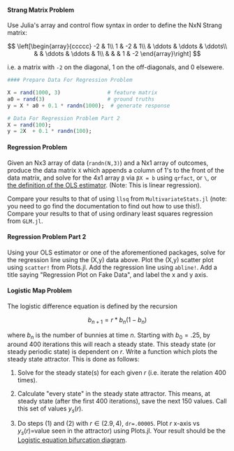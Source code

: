 
#### Strang Matrix Problem

Use Julia's array and control flow syntax in order to define the NxN Strang matrix:

$$ \left[\begin{array}{ccccc}
-2 & 1\\
1 & -2 & 1\\
 & \ddots & \ddots & \ddots\\
 &  & \ddots & \ddots & 1\\
 &  &  & 1 & -2
\end{array}\right] $$

i.e. a matrix with `-2` on the diagonal, 1 on the off-diagonals, and 0 elsewere.


```julia
#### Prepare Data For Regression Problem

X = rand(1000, 3)               # feature matrix
a0 = rand(3)                    # ground truths
y = X * a0 + 0.1 * randn(1000);  # generate response

# Data For Regression Problem Part 2
X = rand(100);
y = 2X  + 0.1 * randn(100);
```

#### Regression Problem

Given an Nx3 array of data (`randn(N,3)`) and a Nx1 array of outcomes, produce the data matrix `X` which appends a column of 1's to the front of the data matrix, and solve for the 4x1 array `β` via `βX = b` using `qrfact`, or `\`, or [the definition of the OLS estimator](https://en.wikipedia.org/wiki/Ordinary_least_squares#Estimation). (Note: This is linear regression).

Compare your results to that of using `llsq` from `MultivariateStats.jl` (note: you need to go find the documentation to find out how to use this!). Compare your results to that of using ordinary least squares regression from `GLM.jl`.

#### Regression Problem Part 2

Using your OLS estimator or one of the aforementioned packages, solve for the regression line using the (X,y) data above. Plot the (X,y) scatter plot using `scatter!` from Plots.jl. Add the regression line using `abline!`. Add a title saying "Regression Plot on Fake Data", and label the x and y axis.

#### Logistic Map Problem

The logistic difference equation is defined by the recursion

$$ b_{n+1}=r*b_{n}(1-b_{n}) $$

where $b_{n}$ is the number of bunnies at time $n$. Starting with $b_{0}=.25$, by around $400$ iterations this will reach a steady state. This steady state (or steady periodic state) is dependent on $r$. Write a function which plots the steady state attractor. This is done as follows:

1) Solve for the steady state(s) for each given $r$ (i.e. iterate the relation 400 times).

2) Calculate "every state" in the steady state attractor. This means, at steady state (after the first 400 iterations), save the next 150 values. Call this set of values $y_s(r)$.

3) Do steps (1) and (2) with $r\in\left(2.9,4\right)$, `dr=.00005`. Plot $r$ x-axis vs $y_s(r)$=value seen in the attractor) using Plots.jl. Your result should be the [Logistic equation bifurcation diagram](https://upload.wikimedia.org/wikipedia/commons/7/7d/LogisticMap_BifurcationDiagram.png).
